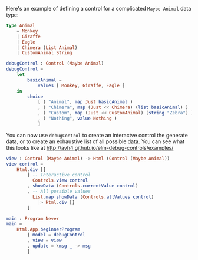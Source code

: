 
Here's an example of defining a control for a complicated `Maybe Animal` data type:

```elm
type Animal
    = Monkey
    | Giraffe
    | Eagle
    | Chimera (List Animal)
    | CustomAnimal String

debugControl : Control (Maybe Animal)
debugControl =
    let
        basicAnimal =
            values [ Monkey, Giraffe, Eagle ]
    in
        choice
            [ ( "Animal", map Just basicAnimal )
            , ( "Chimera", map (Just << Chimera) (list basicAnimal) )
            , ( "Custom", map (Just << CustomAnimal) (string "Zebra") )
            , ( "Nothing", value Nothing )
            ]
```

You can now use `debugControl` to create an interactve control the generate data, or to create an exhaustive list of all possible data.  You can see what this looks like at http://avh4.github.io/elm-debug-controls/examples/

```elm
view : Control (Maybe Animal) -> Html (Control (Maybe Animal))
view control =
    Html.div []
        [ -- Interactive control
          Controls.view control
        , showData (Controls.currentValue control)
        , -- All possible values
          List.map showData (Controls.allValues control)
            |> Html.div []
        ]

main : Program Never
main =
    Html.App.beginnerProgram
        { model = debugControl
        , view = view
        , update = \msg _ -> msg
        }
```
